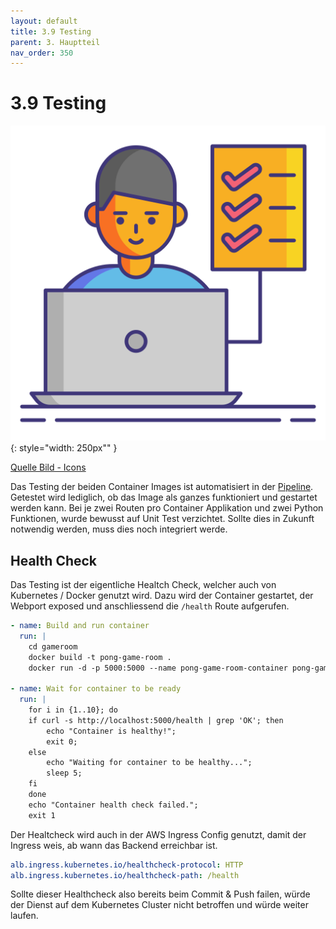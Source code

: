 ```yaml
---
layout: default
title: 3.9 Testing
parent: 3. Hauptteil
nav_order: 350
---
```


# 3.9 Testing

![Testing](../ressources/icons/testing.png){: style="width: 250px"" }

[Quelle Bild - Icons](../anhang/600-quellen.html#64-icons)

Das Testing der beiden Container Images ist automatisiert in der [Pipeline](../einleitung/208-pipelines.html). Getestet wird lediglich, ob das Image als ganzes funktioniert und gestartet werden kann. Bei je zwei Routen pro Container Applikation und zwei Python Funktionen, wurde bewusst auf Unit Test verzichtet. Sollte dies in Zukunft notwendig werden, muss dies noch integriert werde.

## Health Check

Das Testing ist der eigentliche Healtch Check, welcher auch von Kubernetes / Docker genutzt wird. Dazu wird der Container gestartet, der Webport exposed und anschliessend die `/health` Route aufgerufen.

```yaml
- name: Build and run container
  run: |
    cd gameroom
    docker build -t pong-game-room .
    docker run -d -p 5000:5000 --name pong-game-room-container pong-game-room

- name: Wait for container to be ready
  run: |
    for i in {1..10}; do
    if curl -s http://localhost:5000/health | grep 'OK'; then
        echo "Container is healthy!";
        exit 0;
    else
        echo "Waiting for container to be healthy...";
        sleep 5;
    fi
    done
    echo "Container health check failed.";
    exit 1
```

Der Healtcheck wird auch in der AWS Ingress Config genutzt, damit der Ingress weis, ab wann das Backend erreichbar ist.

```yaml
alb.ingress.kubernetes.io/healthcheck-protocol: HTTP
alb.ingress.kubernetes.io/healthcheck-path: /health
```

Sollte dieser Healthcheck also bereits beim Commit & Push failen, würde der Dienst auf dem Kubernetes Cluster nicht betroffen und würde weiter laufen.
